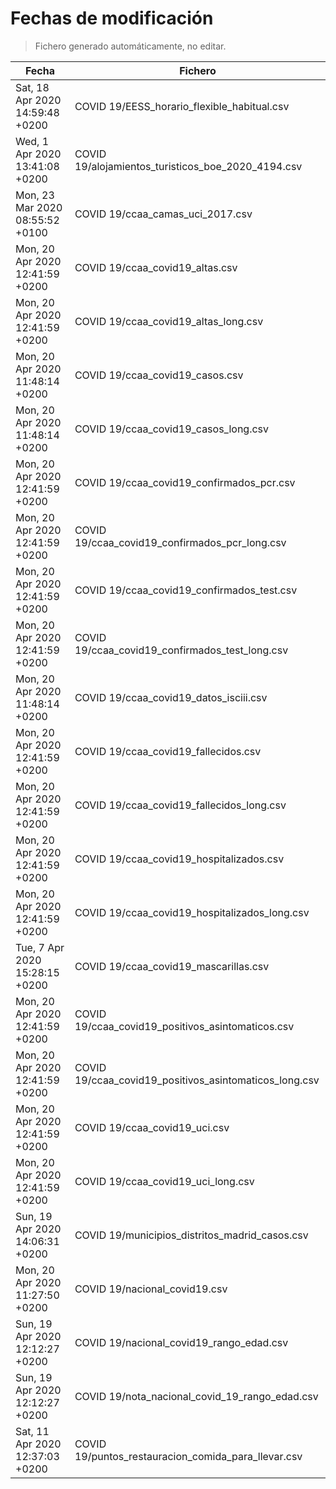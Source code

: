 # Fechas de modificación

> Fichero generado automáticamente, no editar.

| Fecha                           | Fichero                  |
|---------------------------------|--------------------------|
| Sat, 18 Apr 2020 14:59:48 +0200  | COVID 19/EESS_horario_flexible_habitual.csv |
| Wed, 1 Apr 2020 13:41:08 +0200  | COVID 19/alojamientos_turisticos_boe_2020_4194.csv |
| Mon, 23 Mar 2020 08:55:52 +0100  | COVID 19/ccaa_camas_uci_2017.csv |
| Mon, 20 Apr 2020 12:41:59 +0200  | COVID 19/ccaa_covid19_altas.csv |
| Mon, 20 Apr 2020 12:41:59 +0200  | COVID 19/ccaa_covid19_altas_long.csv |
| Mon, 20 Apr 2020 11:48:14 +0200  | COVID 19/ccaa_covid19_casos.csv |
| Mon, 20 Apr 2020 11:48:14 +0200  | COVID 19/ccaa_covid19_casos_long.csv |
| Mon, 20 Apr 2020 12:41:59 +0200  | COVID 19/ccaa_covid19_confirmados_pcr.csv |
| Mon, 20 Apr 2020 12:41:59 +0200  | COVID 19/ccaa_covid19_confirmados_pcr_long.csv |
| Mon, 20 Apr 2020 12:41:59 +0200  | COVID 19/ccaa_covid19_confirmados_test.csv |
| Mon, 20 Apr 2020 12:41:59 +0200  | COVID 19/ccaa_covid19_confirmados_test_long.csv |
| Mon, 20 Apr 2020 11:48:14 +0200  | COVID 19/ccaa_covid19_datos_isciii.csv |
| Mon, 20 Apr 2020 12:41:59 +0200  | COVID 19/ccaa_covid19_fallecidos.csv |
| Mon, 20 Apr 2020 12:41:59 +0200  | COVID 19/ccaa_covid19_fallecidos_long.csv |
| Mon, 20 Apr 2020 12:41:59 +0200  | COVID 19/ccaa_covid19_hospitalizados.csv |
| Mon, 20 Apr 2020 12:41:59 +0200  | COVID 19/ccaa_covid19_hospitalizados_long.csv |
| Tue, 7 Apr 2020 15:28:15 +0200  | COVID 19/ccaa_covid19_mascarillas.csv |
| Mon, 20 Apr 2020 12:41:59 +0200  | COVID 19/ccaa_covid19_positivos_asintomaticos.csv |
| Mon, 20 Apr 2020 12:41:59 +0200  | COVID 19/ccaa_covid19_positivos_asintomaticos_long.csv |
| Mon, 20 Apr 2020 12:41:59 +0200  | COVID 19/ccaa_covid19_uci.csv |
| Mon, 20 Apr 2020 12:41:59 +0200  | COVID 19/ccaa_covid19_uci_long.csv |
| Sun, 19 Apr 2020 14:06:31 +0200  | COVID 19/municipios_distritos_madrid_casos.csv |
| Mon, 20 Apr 2020 11:27:50 +0200  | COVID 19/nacional_covid19.csv |
| Sun, 19 Apr 2020 12:12:27 +0200  | COVID 19/nacional_covid19_rango_edad.csv |
| Sun, 19 Apr 2020 12:12:27 +0200  | COVID 19/nota_nacional_covid_19_rango_edad.csv |
| Sat, 11 Apr 2020 12:37:03 +0200  | COVID 19/puntos_restauracion_comida_para_llevar.csv |
